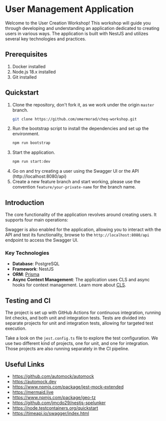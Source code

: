 # User Management Application

Welcome to the User Creation Workshop! This workshop will guide you through developing and understanding an application
dedicated to creating users in various ways. The application is built with NestJS and utilizes several key technologies
and practices.

## Prerequisites
1. Docker installed
2. Node.js 18.x installed
3. Git installed

## Quickstart

1. Clone the repository, don't fork it, as we work under the origin `master` branch.
    ```bash
    git clone https://github.com/omermorad/cheq-workshop.git
    ```
2. Run the bootstrap script to install the dependencies and set up the environment.
    ```bash
    npm run bootstrap
    ```
3. Start the application.
    ```bash
    npm run start:dev
    ```
4. Go on and try creating a user using the Swagger UI or the API (http://localhost:8080/api)
5. Create a new feature branch and start working, please use the convention `feature/your-private-name` for the branch
   name.

## Introduction

The core functionality of the application revolves around creating users. It supports four main operations:

Swagger is also enabled for the application, allowing you to interact with the API and test its functionality, browse to
the `http://localhost:8080/api` endpoint to access the Swagger UI.

### Key Technologies

- **Database**: PostgreSQL
- **Framework**: NestJS
- **ORM**: [Prisma](https://www.prisma.io/docs/)
- **Async Context Management**: The application uses CLS and async hooks for context management. Learn more
  about [CLS](https://www.npmjs.com/package/nestjs-cls).

## Testing and CI

The project is set up with GitHub Actions for continuous integration, running lint checks, and both unit and integration
tests. Tests are divided into separate projects for unit and integration tests, allowing for targeted test execution.

Take a look on the `jest.config.ts` file to explore the test configuration. We use two different kind of projects, one
for unit, and one for integration.
Those projects are also running separately in the CI pipeline.

## Useful Links
 * https://github.com/automock/automock
 * https://automock.dev
 * https://www.npmjs.com/package/jest-mock-extended
 * https://mermaid.live
 * https://www.npmjs.com/package/geo-tz
 * https://github.com/jmcdo29/nestjs-spelunker
 * https://node.testcontainers.org/quickstart
 * https://timeapi.io/swagger/index.html